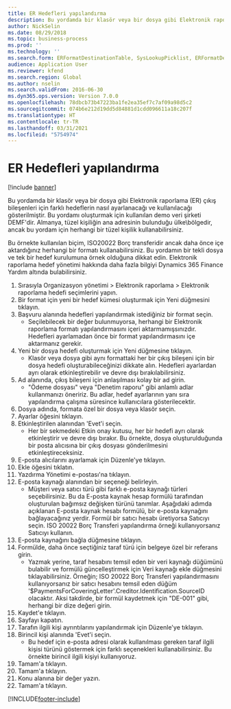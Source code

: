 ```yaml
---
title: ER Hedefleri yapılandırma
description: Bu yordamda bir klasör veya bir dosya gibi Elektronik raporlama (ER) çıkış bileşenleri için farklı hedeflerin nasıl ayarlanacağı ve kullanılacağı gösterilmiştir.
author: NickSelin
ms.date: 08/29/2018
ms.topic: business-process
ms.prod: ''
ms.technology: ''
ms.search.form: ERFormatDestinationTable, SysLookupPicklist, ERFormatDestinationSettings, ERFormatDestinationEmailSettings, ERExpressionDesignerFormula, SRSPrintDestinationTokens
audience: Application User
ms.reviewer: kfend
ms.search.region: Global
ms.author: nselin
ms.search.validFrom: 2016-06-30
ms.dyn365.ops.version: Version 7.0.0
ms.openlocfilehash: 78dbcb73b47223ba1fe2ea35ef7c7af09a98d5c2
ms.sourcegitcommit: 074b6e212d19dd5d84881d1cdd096611a18c207f
ms.translationtype: HT
ms.contentlocale: tr-TR
ms.lasthandoff: 03/31/2021
ms.locfileid: "5754974"
---
```

# <a name="er-configure-destinations"></a>ER Hedefleri yapılandırma

[!include [banner](../../includes/banner.md)]

Bu yordamda bir klasör veya bir dosya gibi Elektronik raporlama (ER) çıkış bileşenleri için farklı hedeflerin nasıl ayarlanacağı ve kullanılacağı gösterilmiştir. Bu yordamı oluşturmak için kullanılan demo veri şirketi DEMF'dir. Almanya, tüzel kişiliğin ana adresinin bulunduğu ülke\bölgedir, ancak bu yordam için herhangi bir tüzel kişilik kullanabilirsiniz. 

Bu örnekte kullanılan biçim, ISO20022 Borç transferidir ancak daha önce içe aktardığınız herhangi bir formatı kullanabilirsiniz. Bu yordamın bir tekli dosya ve tek bir hedef kurulumuna örnek olduğuna dikkat edin. Elektronik raporlama hedef yönetimi hakkında daha fazla bilgiyi Dynamics 365 Finance Yardım altında bulabilirsiniz.

1. Sırasıyla Organizasyon yönetimi > Elektronik raporlama > Elektronik raporlama hedefi seçimlerini yapın.
2. Bir format için yeni bir hedef kümesi oluşturmak için Yeni düğmesini tıklayın.
3. Başvuru alanında hedefleri yapılandırmak istediğiniz bir format seçin.
    * Seçilebilecek bir değer bulunmuyorsa, herhangi bir Elektronik raporlama formatı yapılandırmasını içeri aktarmamışsınızdır. Hedefleri ayarlamadan önce bir format yapılandırmasını içe aktarmanız gerekir.  
4. Yeni bir dosya hedefi oluşturmak için Yeni düğmesine tıklayın.
    * Klasör veya dosya gibi aynı formattaki her bir çıkış bileşeni için bir dosya hedefi oluşturabileceğinizi dikkate alın. Hedefleri ayarlardan ayrı olarak etkinleştirebilir ve devre dışı bırakılabilirsiniz.  
5. Ad alanında, çıkış bileşeni için anlaşılması kolay bir ad girin.
    * "Ödeme dosyası" veya "Denetim raporu" gibi anlamlı adlar kullanmanızı öneririz. Bu adlar, hedef ayarlarının yanı sıra yapılandırma çalışma süresince kullanıcılara gösterilecektir.  
6. Dosya adında, formata özel bir dosya veya klasör seçin.
7. Ayarlar öğesini tıklayın.
8. Etkinleştirilen alanından 'Evet'i seçin.
    * Her bir sekmedeki Etkin onay kutusu, her bir hedefi ayrı olarak etkinleştirir ve devre dışı bırakır. Bu örnekte, dosya oluşturulduğunda bir posta alıcısına bir çıkış dosyası gönderilmesini etkinleştireceksiniz.  
9. E-posta alıcılarını ayarlamak için Düzenle'ye tıklayın.
10. Ekle öğesini tıklatın.
11. Yazdırma Yönetimi e-postası'na tıklayın.
12. E-posta kaynağı alanından bir seçeneği belirleyin.
    * Müşteri veya satıcı türü gibi farklı e-posta kaynağı türleri seçebilirsiniz. Bu da E-posta kaynak hesap formülü tarafından oluşturulan bağımsız değişken türünü tanımlar. Aşağıdaki adımda açıklanan E-posta kaynak hesabı formülü, bir e-posta kaynağını bağlayacağınız yerdir. Formül bir satıcı hesabı üretiyorsa Satıcıyı seçin. ISO 20022 Borç Transferi yapılandırma örneği kullanıyorsanız Satıcıyı kullanın.  
13. E-posta kaynağını bağla düğmesine tıklayın.
14. Formülde, daha önce seçtiğiniz taraf türü için belgeye özel bir referans girin.
    * Yazmak yerine, taraf hesabını temsil eden bir veri kaynağı düğümünü bulabilir ve formülü güncelleştirmek için Veri kaynağı ekle düğmesini tıklayabilirsiniz. Örneğin; ISO 20022 Borç Transferi yapılandırmasını kullanıyorsanız bir satıcı hesabını temsil eden düğüm '$PaymentsForCoveringLetter'.Creditor.Identification.SourceID olacaktır. Aksi takdirde, bir formül kaydetmek için "DE-001" gibi, herhangi bir dize değeri girin.  
15. Kaydet'e tıklayın.
16. Sayfayı kapatın.
17. Tarafın ilgili kişi ayrıntılarını yapılandırmak için Düzenle'ye tıklayın.
18. Birincil kişi alanında 'Evet'i seçin.
    * Bu hedef için e-posta adresi olarak kullanılması gereken taraf ilgili kişisi türünü göstermek için farklı seçenekleri kullanabilirsiniz. Bu örnekte birincil ilgili kişiyi kullanıyoruz.  
19. Tamam'a tıklayın.
20. Tamam'a tıklayın.
21. Konu alanına bir değer yazın.
22. Tamam'a tıklayın.



[!INCLUDE[footer-include](../../../../includes/footer-banner.md)]
